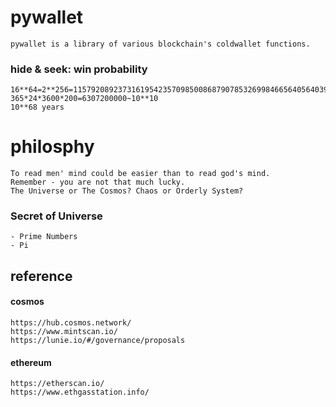 # pywallet
    pywallet is a library of various blockchain's coldwallet functions.
### hide & seek: win probability
    16**64=2**256=115792089237316195423570985008687907853269984665640564039457584007913129639936~10**78
    365*24*3600*200=6307200000~10**10
    10**68 years

# philosphy
    To read men' mind could be easier than to read god's mind.
    Remember - you are not that much lucky.
    The Universe or The Cosmos? Chaos or Orderly System?
### Secret of Universe
    - Prime Numbers
    - Pi

## reference
#### cosmos
    https://hub.cosmos.network/
    https://www.mintscan.io/
    https://lunie.io/#/governance/proposals
#### ethereum
    https://etherscan.io/
    https://www.ethgasstation.info/